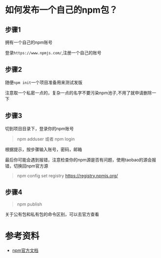 # 如何发布一个自己的npm包？
## 步骤1
拥有一个自己的npm账号

登录`https://www.npmjs.com/`,注册一个自己的账号

## 步骤2
随便`npm init`一个项目准备用来测试发版

注意取一个私密一点的，复杂一点的名字不要污染npm池子,不用了就申请删除一下

## 步骤3
切到项目目录下，登录你的npm账号
> npm adduser 或者 npm login

根据提示，按步骤输入账号，密码，邮箱

最后你可能会遇到报错，注意检查你的npm源是否有问题，使用taobao的源会报错，切换回npm官方源

> npm config set registry https://registry.npmjs.org/

## 步骤4
> npm publish

关于公有包和私有包的命令区别，可以去官方查看


# 参考资料
  - [npm官方文档](https://docs.npmjs.com/getting-started/)
